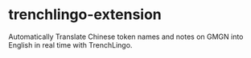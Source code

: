 # trenchlingo-extension
Automatically Translate Chinese token names and notes on GMGN into English in real time with TrenchLingo.
